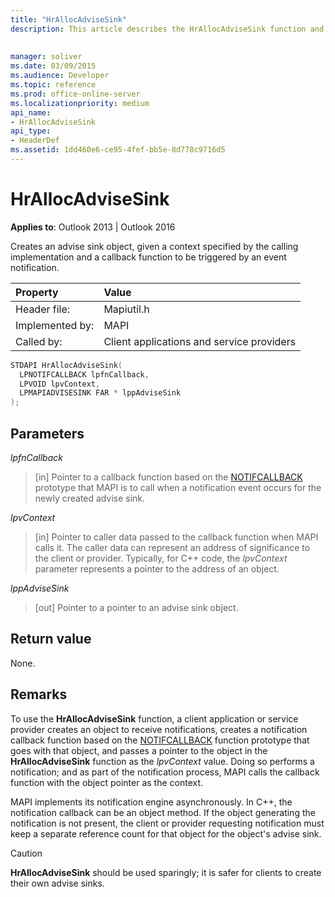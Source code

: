 ```yaml
---
title: "HrAllocAdviseSink"
description: This article describes the HrAllocAdviseSink function and provides syntax, parameters, and return value.
 
 
manager: soliver
ms.date: 03/09/2015
ms.audience: Developer
ms.topic: reference
ms.prod: office-online-server
ms.localizationpriority: medium
api_name:
- HrAllocAdviseSink
api_type:
- HeaderDef
ms.assetid: 1dd460e6-ce95-4fef-bb5e-8d778c9716d5
---
```


# HrAllocAdviseSink

  
  
**Applies to**: Outlook 2013 | Outlook 2016 
  
Creates an advise sink object, given a context specified by the calling implementation and a callback function to be triggered by an event notification. 
  
|Property |Value |
|:-----|:-----|
|Header file:  <br/> |Mapiutil.h  <br/> |
|Implemented by:  <br/> |MAPI  <br/> |
|Called by:  <br/> |Client applications and service providers  <br/> |
   
```cpp
STDAPI HrAllocAdviseSink(
  LPNOTIFCALLBACK lpfnCallback,
  LPVOID lpvContext,
  LPMAPIADVISESINK FAR * lppAdviseSink
);
```

## Parameters

 _lpfnCallback_
  
> [in] Pointer to a callback function based on the [NOTIFCALLBACK](notifcallback.md) prototype that MAPI is to call when a notification event occurs for the newly created advise sink. 
    
 _lpvContext_
  
> [in] Pointer to caller data passed to the callback function when MAPI calls it. The caller data can represent an address of significance to the client or provider. Typically, for C++ code, the  _lpvContext_ parameter represents a pointer to the address of an object. 
    
 _lppAdviseSink_
  
> [out] Pointer to a pointer to an advise sink object.
    
## Return value

None.
  
## Remarks

To use the **HrAllocAdviseSink** function, a client application or service provider creates an object to receive notifications, creates a notification callback function based on the [NOTIFCALLBACK](notifcallback.md) function prototype that goes with that object, and passes a pointer to the object in the **HrAllocAdviseSink** function as the  _lpvContext_ value. Doing so performs a notification; and as part of the notification process, MAPI calls the callback function with the object pointer as the context. 
  
MAPI implements its notification engine asynchronously. In C++, the notification callback can be an object method. If the object generating the notification is not present, the client or provider requesting notification must keep a separate reference count for that object for the object's advise sink. 
  
> [!CAUTION]
> **HrAllocAdviseSink** should be used sparingly; it is safer for clients to create their own advise sinks. 
  

